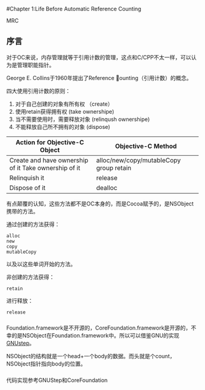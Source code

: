 #Chapter 1:Life Before Automatic Reference Counting

MRC

## 序言
对于OC来说，内存管理就等于引用计数的管理，这点和C/CPP不太一样，可以认为是管理职能指针。

George E. Collins于1960年提出了Reference ounting（引用计数）的概念。

四大使用引用计数的原则：
1. 对于自己创建的对象有所有权 （create）
2. 使用retain获得拥有权 (take ownershipe)
3. 当不需要使用时，需要释放对象 (relinqush ownershipe)
4. 不能释放自己所不拥有的对象 (dispose)

Action for Objective-C Object |  Objective-C Method
---|---Create and have ownership of it Take ownership of it | alloc/new/copy/mutableCopy group retainRelinquish it | releaseDispose of it | dealloc

有点颠覆的认知，这些方法都不是OC本身的，而是Cocoa赋予的，是NSObject携带的方法。

通过创建的方法获得：

	alloc
	new
	copy
	mutableCopy
以及以这些单词开始的方法。	

非创建的方法获得：

	retain
	
进行释放：

	release	

###
Foundation.framework是不开源的，CoreFoundation.framework是开源的，不幸的是NSObject在Foundation.framework中。所以可以借鉴GNU的实现[GNUstep](http://www.gnustep.org/)。

NSObject的结构就是一个head+一个body的数据。而头就是个count，NSObject指针指向body的位置。

###
代码实现参考GNUStep和CoreFoundation
	